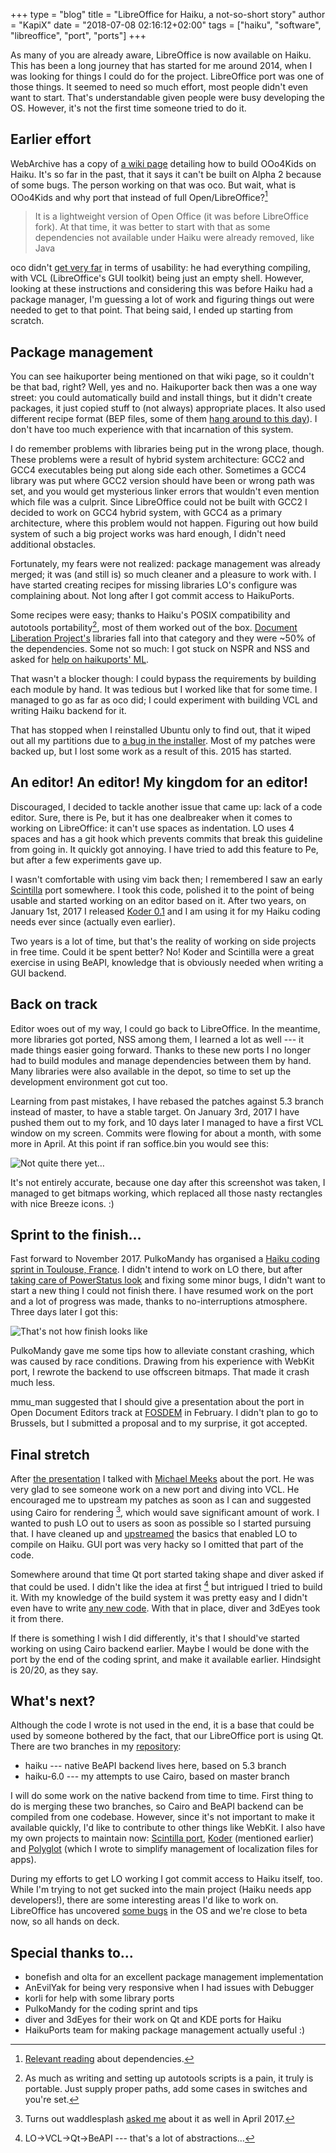 +++
type = "blog"
title = "LibreOffice for Haiku, a not-so-short story"
author = "KapiX"
date = "2018-07-08 02:16:12+02:00"
tags = ["haiku", "software", "libreoffice", "port", "ports"]
+++

As many of you are already aware, LibreOffice is now available on Haiku. This has been a long journey that has started for me around 2014, when I was looking for things I could do for the project. LibreOffice port was one of those things. It seemed to need so much effort, most people didn't even want to start. That's understandable given people were busy developing the OS. However, it's not the first time someone tried to do it.

## Earlier effort

WebArchive has a copy of [a wiki page](http://web.archive.org/web/20131016171054/http://wiki.ooo4kids.org/index.php/EnvironmentSetup/HaikuOS) detailing how to build OOo4Kids on Haiku. It's so far in the past, that it says it can't be built on Alpha 2 because of some bugs. The person working on that was oco. But wait, what is OOo4Kids and why port that instead of full Open/LibreOffice?[^1]

> It is a lightweight version of Open Office (it was before LibreOffice fork). At that time, it was better to start with that as some dependencies not available under Haiku were already removed, like Java

oco didn't [get very far](http://lists.ports.haiku-files.org/pipermail/haikuports-devs-ports.haiku-files.org/2014-July/003636.html) in terms of usability: he had everything compiling, with VCL (LibreOffice's GUI toolkit) being just an empty shell. However, looking at these instructions and considering this was before Haiku had a package manager, I'm guessing a lot of work and figuring things out were needed to get to that point. That being said, I ended up starting from scratch.

## Package management

You can see haikuporter being mentioned on that wiki page, so it couldn't be that bad, right? Well, yes and no. Haikuporter back then was a one way street: you could automatically build and install things, but it didn't create packages, it just copied stuff to (not always) appropriate places. It also used different recipe format (BEP files, some of them [hang around to this day](https://github.com/haikuports/haikuports/issues/1246)). I don't have too much experience with that incarnation of this system.

I do remember problems with libraries being put in the wrong place, though. These problems were a result of hybrid system architecture: GCC2 and GCC4 executables being put along side each other. Sometimes a GCC4 library was put where GCC2 version should have been or wrong path was set, and you would get mysterious linker errors that wouldn't even mention which file was a culprit. Since LibreOffice could not be built with GCC2 I decided to work on GCC4 hybrid system, with GCC4 as a primary architecture, where this problem would not happen. Figuring out how build system of such a big project works was hard enough, I didn't need additional obstacles.

Fortunately, my fears were not realized: package management was already merged; it was (and still is) so much cleaner and a pleasure to work with. I have started creating recipes for missing libraries LO's configure was complaining about. Not long after I got commit access to HaikuPorts.

Some recipes were easy; thanks to Haiku's POSIX compatibility and autotools portability[^2], most of them worked out of the box. [Document Liberation Project's](https://www.documentliberation.org/) libraries fall into that category and they were ~50% of the dependencies. Some not so much: I got stuck on NSPR and NSS and asked for [help on haikuports' ML](http://lists.ports.haiku-files.org/pipermail/haikuports-devs-ports.haiku-files.org/2014-July/003626.html).

That wasn't a blocker though: I could bypass the requirements by building each module by hand. It was tedious but I worked like that for some time. I managed to go as far as oco did; I could experiment with building VCL and writing Haiku backend for it.

That has stopped when I reinstalled Ubuntu only to find out, that it wiped out all my partitions due to [a bug in the installer](https://bugs.launchpad.net/ubuntu/+source/ubiquity/+bug/1265192). Most of my patches were backed up, but I lost some work as a result of this. 2015 has started.

## An editor! An editor! My kingdom for an editor!

Discouraged, I decided to tackle another issue that came up: lack of a code editor. Sure, there is Pe, but it has one dealbreaker when it comes to working on LibreOffice: it can't use spaces as indentation. LO uses 4 spaces and has a git hook which prevents commits that break this guideline from going in. It quickly got annoying. I have tried to add this feature to Pe, but after a few experiments gave up.

I wasn't comfortable with using vim back then; I remembered I saw an early [Scintilla](https://scintilla.org/) port somewhere. I took this code, polished it to the point of being usable and started working on an editor based on it. After two years, on January 1st, 2017 I released [Koder 0.1](https://discuss.haiku-os.org/t/koder-new-native-code-editor/4480) and I am using it for my Haiku coding needs ever since (actually even earlier).

Two years is a lot of time, but that's the reality of working on side projects in free time. Could it be spent better? No! Koder and Scintilla were a great exercise in using BeAPI, knowledge that is obviously needed when writing a GUI backend.

## Back on track

Editor woes out of my way, I could go back to LibreOffice. In the meantime, more libraries got ported, NSS among them, I learned a lot as well --- it made things easier going forward. Thanks to these new ports I no longer had to build modules and manage dependencies between them by hand. Many libraries were also available in the depot, so time to set up the development environment got cut too.

Learning from past mistakes, I have rebased the patches against 5.3 branch instead of master, to have a stable target. On January 3rd, 2017 I have pushed them out to my fork, and 10 days later I managed to have a first VCL window on my screen. Commits were flowing for about a month, with some more in April. At this point if ran soffice.bin you would see this:

<img src="/files/blog/kapix/lo_calc.png" title="Not quite there yet…" alt="Not quite there yet…" />

It's not entirely accurate, because one day after this screenshot was taken, I managed to get bitmaps working, which replaced all those nasty rectangles with nice Breeze icons. :)

## Sprint to the finish…

Fast forward to November 2017. PulkoMandy has organised a [Haiku coding sprint in Toulouse, France](https://www.haiku-os.org/conference/2017_kdc/). I didn't intend to work on LO there, but after [taking care of PowerStatus look](https://dev.haiku-os.org/ticket/7330) and fixing some minor bugs, I didn't want to start a new thing I could not finish there. I have resumed work on the port and a lot of progress was made, thanks to no-interruptions atmosphere. Three days later I got this:

<img src="/files/blog/kapix/lo_writer.png" title="That's not how finish looks like" alt="That's not how finish looks like" />

PulkoMandy gave me some tips how to alleviate constant crashing, which was caused by race conditions. Drawing from his experience with WebKit port, I rewrote the backend to use offscreen bitmaps. That made it crash much less.

mmu_man suggested that I should give a presentation about the port in Open Document Editors track at [FOSDEM](https://www.haiku-os.org/conference/2018_fosdem_2018/) in February. I didn't plan to go to Brussels, but I submitted a proposal and to my surprise, it got accepted.

## Final stretch

After [the presentation](https://fosdem.org/2018/schedule/event/ode_haiku/) I talked with [Michael Meeks](https://people.gnome.org/~michael/) about the port. He was very glad to see someone work on a new port and diving into VCL. He encouraged me to upstream my patches as soon as I can and suggested using Cairo for rendering [^3], which would save significant amount of work. I wanted to push LO out to users as soon as possible so I started pursuing that. I have cleaned up and [upstreamed](https://github.com/LibreOffice/core/commits?author=KapiX) the basics that enabled LO to compile on Haiku. GUI port was very hacky so I omitted that part of the code.

Somewhere around that time Qt port started taking shape and diver asked if that could be used. I didn't like the idea at first [^4] but intrigued I tried to build it. With my knowledge of the build system it was pretty easy and I didn't even have to write [any new code](https://github.com/LibreOffice/core/commit/99614e0a782a15749bdc3781d5319309c8d48b46). With that in place, diver and 3dEyes took it from there.

If there is something I wish I did differently, it's that I should've started working on using Cairo backend earlier. Maybe I would be done with the port by the end of the coding sprint, and make it available earlier. Hindsight is 20/20, as they say.

## What's next?

Although the code I wrote is not used in the end, it is a base that could be used by someone bothered by the fact, that our LibreOffice port is using Qt. There are two branches in my [repository](https://github.com/KapiX/libreoffice_core):

* haiku --- native BeAPI backend lives here, based on 5.3 branch
* haiku-6.0 --- my attempts to use Cairo, based on master branch

I will do some work on the native backend from time to time. First thing to do is merging these two branches, so Cairo and BeAPI backend can be compiled from one codebase. However, since it's not important to make it available quickly, I'd like to contribute to other things like WebKit. I also have my own projects to maintain now: [Scintilla port](https://sourceforge.net/p/scintilla/haiku/ci/default/tree/), [Koder](https://github.com/KapiX/Koder) (mentioned earlier) and [Polyglot](https://github.com/KapiX/Polyglot) (which I wrote to simplify management of localization files for apps).

During my efforts to get LO working I got commit access to Haiku itself, too. While I'm trying to not get sucked into the main project (Haiku needs app developers!), there are some interesting areas I'd like to work on. LibreOffice has uncovered [some bugs](https://dev.haiku-os.org/ticket/13159) in the OS and we're close to beta now, so all hands on deck.

## Special thanks to…

* bonefish and olta for an excellent package management implementation
* AnEvilYak for being very responsive when I had issues with Debugger
* korli for help with some library ports
* PulkoMandy for the coding sprint and tips
* diver and 3dEyes for their work on Qt and KDE ports for Haiku
* HaikuPorts team for making package management actually useful :)

[^1]: [Relevant reading](https://discuss.haiku-os.org/t/libreoffice-is-now-available-for-haiku/6917/28) about dependencies.

[^2]: As much as writing and setting up autotools scripts is a pain, it truly is portable. Just supply proper paths, add some cases in switches and you're set.

[^3]: Turns out waddlesplash [asked me](https://echelog.com/logs/browse/haiku/1491516000#bottom) about it as well in April 2017.

[^4]: LO->VCL->Qt->BeAPI --- that's a lot of abstractions…
